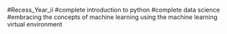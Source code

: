 #Recess_Year_ii
#complete introduction to python
#complete data science
#embracing the concepts of machine learning using the machine learning virtual environment


